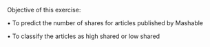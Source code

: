 Objective of this exercise:

• To predict the number of shares for articles published by Mashable

• To classify the articles as high shared or low shared
